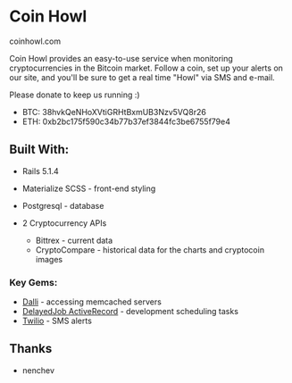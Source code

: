 # Coin Howl
coinhowl.com

Coin Howl provides an easy-to-use service when monitoring cryptocurrencies in the Bitcoin market. Follow a coin, set up your alerts on our site, and you'll be sure to get a real time "Howl" via SMS and e-mail.

Please donate to keep us running :) 

* BTC: 38hvkQeNHoXVtiGRHtBxmUB3Nzv5VQ8r26 
* ETH: 0xb2bc175f590c34b77b37ef3844fc3be6755f79e4

## Built With:

* Rails 5.1.4

* Materialize SCSS - front-end styling

* Postgresql - database

* 2 Cryptocurrency APIs
    * Bittrex - current data
    * CryptoCompare - historical data for the charts and cryptocoin images

### Key Gems:

* [Dalli](https://github.com/petergoldstein/dalli) - accessing memcached servers
* [DelayedJob ActiveRecord](https://github.com/collectiveidea/delayed_job_active_record/tree/v4.1.2) - development scheduling tasks
* [Twilio](https://github.com/twilio/twilio-ruby) - SMS alerts

## Thanks
* nenchev
